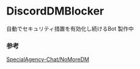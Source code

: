 # DiscordDMBlocker
自動でセキュリティ措置を有効化し続けるBot
製作中
### 参考
[SpecialAgency-Chat/NoMoreDM](https://github.com/SpecialAgency-Chat/NoMoreDM/tree/main)
